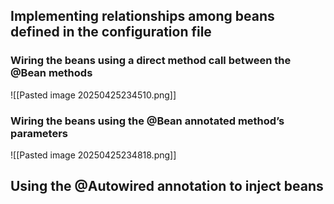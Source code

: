 ## Implementing relationships among beans defined in the configuration file

### Wiring the beans using a direct method call between the @Bean methods

![[Pasted image 20250425234510.png]]

### Wiring the beans using the @Bean annotated method’s parameters

![[Pasted image 20250425234818.png]]


## Using the @Autowired annotation to inject beans

